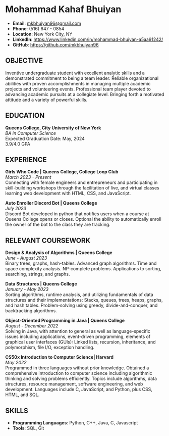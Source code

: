 # Mohammad Kahaf Bhuiyan

- **Email**: [mkbhuiyan96@gmail.com](mailto:mkbhuiyan96@gmail.com)
- **Phone**: (516) 647 - 0854
- **Location**: New York City, NY
- **LinkedIn**: https://www.linkedin.com/in/mohammad-bhuiyan-a5aa91242/
- **GitHub**: https://github.com/mkbhuiyan96

## OBJECTIVE

Inventive undergraduate student with excellent analytic skills and a demonstrated commitment to being a team leader. Reliable organizational abilities with proven accomplishments in managing multiple academic projects and volunteering events. Professional team player devoted to advancing academic pursuits at a collegiate level. Bringing forth a motivated attitude and a variety of powerful skills.

## EDUCATION

**Queens College, City University of New York**  
_BA in Computer Science_  
Expected Graduation Date: May, 2024  
3.9/4.0 GPA

## EXPERIENCE

**Girls Who Code | Queens College, College Loop Club**  
_March 2023 - Present_  
Connecting with female engineers and entrepreneurs and participating in skill-building workshops through the facilitation of live, and virtual classes learning web development with HTML, CSS, and JavaScript.

**Auto Enroller Discord Bot | Queens College**  
_July 2023_  
Discord Bot developed in python that notifies users when a course at Queens College opens or closes. Optional the ability to automatically enroll the owner of the bot to the class they are tracking.

## RELEVANT COURSEWORK

**Design & Analysis of Algorithms | Queens College**  
_June - August 2023_  
Binary trees, graphs, hash-tables. Advanced graph algorithms. Time and space complexity analysis. NP-complete problems. Applications to sorting, searching, strings, and graphs.

**Data Structures | Queens College**  
_January - May 2023_  
Sorting algorithms, runtime analysis, and utilizing fundamentals of data structures and their implementations: Stacks, queues, trees, heaps, graphs, and hash tables. Problem-solving using greedy, divide-and-conquer, and backtracking algorithms.

**Object-Oriented Programming in Java | Queens College**  
_August - December 2022_  
Solving in Java, with attention to general as well as language-specific issues including applications, event-driven programming, elements of graphical user interfaces (GUIs): Linked lists, recursion, inheritance, and polymorphism, file I/O, exception handling.

**CS50x Introduction to Computer Science| Harvard**  
_May 2022_  
Programmed in three languages without prior knowledge. Obtained a comprehensive introduction to computer science including algorithmic thinking and solving problems efficiently. Topics include algorithms, data structures, resource management, software engineering, and web development. Languages include C, JavaScript, and Python, plus CSS, HTML, and SQL.

## SKILLS

- **Programming Languages**: Python, C++, Java, C, Javascript
- **Tools**: SQL, Git